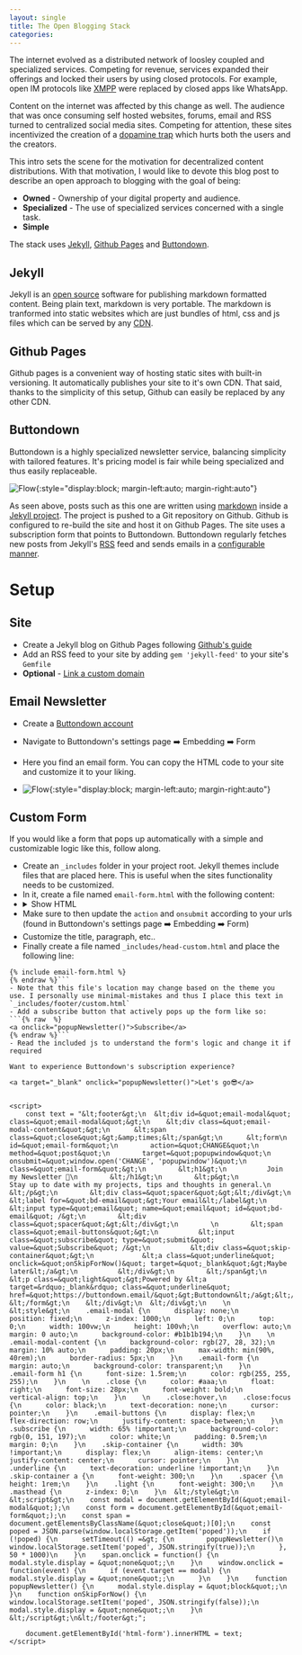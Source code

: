 ```yaml
---
layout: single
title: The Open Blogging Stack
categories: 
---
```


The internet evolved as a distributed network of loosley coupled and specialized services.
Competing for revenue, services expanded their offerings and locked their users by using closed protocols.
For example, open IM protocols like [XMPP](https://xmpp.org/) were replaced by closed apps like WhatsApp.

Content on the internet was affected by this change as well.
The audience that was once consuming self hosted websites, forums, email and RSS turned to centralized social media sites.
Competing for attention, these sites incentivized the creation of a [dopamine trap](https://sitn.hms.harvard.edu/flash/2018/dopamine-smartphones-battle-time/) which hurts both the users and the creators.

This intro sets the scene for the motivation for decentralized content distributions.
With that motivation, I would like to devote this blog post to describe an open approach to blogging with the goal of being:
- **Owned** - Ownership of your digital property and audience.
- **Specialized** - The use of specialized services concerned with a single task.
- **Simple**

The stack uses [Jekyll](https://jekyllrb.com/), [Github Pages](https://pages.github.com/) and [Buttondown](https://buttondown.email/).

## Jekyll
Jekyll is an [open source](https://github.com/jekyll/jekyll) software for publishing markdown formatted content.
Being plain text, markdown is very portable.
The markdown is tranformed into static websites which are just bundles of html, css and js files which can be served by any [CDN](https://en.wikipedia.org/wiki/Content_delivery_network).

## Github Pages
Github pages is a convenient way of hosting static sites with built-in versioning.
It automatically publishes your site to it's own CDN.
That said, thanks to the simplicity of this setup, Github can easily be replaced by any other CDN.

## Buttondown
Buttondown is a highly specialized newsletter service, balancing simplicity with tailored features.
It's pricing model is fair while being specialized and thus easily replaceable.

![Flow](/images/JGB-flow.svg){:style="display:block; margin-left:auto; margin-right:auto"}

As seen above, posts such as this one are written using [markdown](https://github.com/danzilberdan/danzilberdan.github.io/blob/master/_posts/2024-03-02-buttondown-jekyll.markdown) inside a [Jekyll project](https://github.com/danzilberdan/danzilberdan.github.io).
The project is pushed to a Git repository on Github.
Github is configured to re-build the site and host it on Github Pages.
The site uses a <a target="_blank" onclick="popupNewsletter()">subscription form</a> that points to Buttondown.
Buttondown regularly fetches new posts from Jekyll's [RSS](https://en.wikipedia.org/wiki/RSS) feed and sends emails in a [configurable manner](https://buttondown.email/features/rss).

# Setup
## Site
- Create a Jekyll blog on Github Pages following [Github's guide](https://docs.github.com/en/pages/setting-up-a-github-pages-site-with-jekyll)
- Add an RSS feed to your site by adding `gem 'jekyll-feed'` to your site's `Gemfile`
- **Optional** - [Link a custom domain](https://richpauloo.github.io/2019-11-17-Linking-a-Custom-Domain-to-Github-Pages/)

## Email Newsletter
- Create a [Buttondown account](https://buttondown.email/)
- Navigate to Buttondown's settings page ➡️ Embedding ➡️ Form
- Here you find an email form. You can copy the HTML code to your site and customize it to your liking.

- ![Flow](/images/buttondown-html-form.webp){:style="display:block; margin-left:auto; margin-right:auto"}

## Custom Form
If you would like a form that pops up automatically with a simple and customizable logic like <a target="_blank" onclick="popupNewsletter()">this</a>, follow along.
- Create an `_includes` folder in your project root. Jekyll themes include files that are placed here. This is useful when the sites functionality needs to be customized.
- In it, create a file named `email-form.html` with the following content:
- <details><summary>Show HTML</summary><div class="language-html highlighter-rouge"><div class="highlight"><pre class="highlight"><code id="html-form" style="white-space: pre-wrap"></code></pre></div></div></details>
- Make sure to then update the `action` and `onsubmit` according to your urls (found in Buttondown's settings page ➡️ Embedding ➡️ Form)
- Customize the title, paragraph, etc..
- Finally create a file named `_includes/head-custom.html` and place the following line: 
```{% raw  %}
{% include email-form.html %}
{% endraw %}```
- Note that this file's location may change based on the theme you use. I personally use minimal-mistakes and thus I place this text in `_includes/footer/custom.html`
- Add a subscribe button that actively pops up the form like so:
```{% raw  %}
<a onclick="popupNewsletter()">Subscribe</a>
{% endraw %}```
- Read the included js to understand the form's logic and change it if required

Want to experience Buttondown's subscription experience?

<a target="_blank" onclick="popupNewsletter()">Let's go😎</a>


<script>
    const text = "&lt;footer&gt;\n  &lt;div id=&quot;email-modal&quot; class=&quot;email-modal&quot;&gt;\n    &lt;div class=&quot;email-modal-content&quot;&gt;\n      &lt;span class=&quot;close&quot;&gt;&amp;times;&lt;/span&gt;\n      &lt;form\n        id=&quot;email-form&quot;\n        action=&quot;CHANGE&quot;\n        method=&quot;post&quot;\n        target=&quot;popupwindow&quot;\n        onsubmit=&quot;window.open('CHANGE', 'popupwindow')&quot;\n        class=&quot;email-form&quot;&gt;\n        &lt;h1&gt;\n          Join my Newsletter 📝\n        &lt;/h1&gt;\n        &lt;p&gt;\n          Stay up to date with my projects, tips and thoughts in general.\n        &lt;/p&gt;\n        &lt;div class=&quot;spacer&quot;&gt;&lt;/div&gt;\n        &lt;label for=&quot;bd-email&quot;&gt;Your email&lt;/label&gt;\n        &lt;input type=&quot;email&quot; name=&quot;email&quot; id=&quot;bd-email&quot; /&gt;\n        &lt;div class=&quot;spacer&quot;&gt;&lt;/div&gt;\n        \n        &lt;span class=&quot;email-buttons&quot;&gt;\n          &lt;input class=&quot;subscribe&quot; type=&quot;submit&quot; value=&quot;Subscribe&quot; /&gt;\n          &lt;div class=&quot;skip-container&quot;&gt;\n            &lt;a class=&quot;underline&quot; onclick=&quot;onSkipForNow()&quot; target=&quot;_blank&quot;&gt;Maybe later&lt;/a&gt;\n          &lt;/div&gt;\n        &lt;/span&gt;\n        &lt;p class=&quot;light&quot;&gt;Powered by &lt;a target=&rdquo;_blank&rdquo; class=&quot;underline&quot; href=&quot;https://buttondown.email/&quot;&gt;Buttondown&lt;/a&gt;&lt;/p&gt;\n      &lt;/form&gt;\n    &lt;/div&gt;\n  &lt;/div&gt;\n    \n  &lt;style&gt;\n    .email-modal {\n      display: none;\n      position: fixed;\n      z-index: 1000;\n      left: 0;\n      top: 0;\n      width: 100vw;\n      height: 100vh;\n      overflow: auto;\n      margin: 0 auto;\n      background-color: #b1b1b194;\n    }\n    \n    .email-modal-content {\n      background-color: rgb(27, 28, 32);\n      margin: 10% auto;\n      padding: 20px;\n      max-width: min(90%, 40rem);\n      border-radius: 5px;\n    }\n    .email-form {\n      margin: auto;\n      background-color: transparent;\n    }\n    .email-form h1 {\n      font-size: 1.5rem;\n      color: rgb(255, 255, 255);\n    }\n    \n    .close {\n      color: #aaa;\n      float: right;\n      font-size: 28px;\n      font-weight: bold;\n      vertical-align: top;\n    }\n    \n    .close:hover,\n    .close:focus {\n      color: black;\n      text-decoration: none;\n      cursor: pointer;\n    }\n    .email-buttons {\n      display: flex;\n      flex-direction: row;\n      justify-content: space-between;\n    }\n    .subscribe {\n      width: 65% !important;\n      background-color: rgb(0, 151, 197);\n      color: white;\n      padding: 0.5rem;\n      margin: 0;\n    }\n    .skip-container {\n      width: 30% !important;\n      display: flex;\n      align-items: center;\n      justify-content: center;\n      cursor: pointer;\n    }\n    .underline {\n      text-decoration: underline !important;\n    }\n    .skip-container a {\n      font-weight: 300;\n    }\n    .spacer {\n      height: 1rem;\n    }\n    .light {\n      font-weight: 300;\n    }\n    .masthead {\n      z-index: 0;\n    }\n  &lt;/style&gt;\n  &lt;script&gt;\n    const modal = document.getElementById(&quot;email-modal&quot;);\n    const form = document.getElementById(&quot;email-form&quot;);\n    const span = document.getElementsByClassName(&quot;close&quot;)[0];\n    const poped = JSON.parse(window.localStorage.getItem('poped'));\n    if (!poped) {\n      setTimeout(() =&gt; {\n        popupNewsletter()\n        window.localStorage.setItem('poped', JSON.stringify(true));\n      }, 50 * 1000)\n    }\n    span.onclick = function() {\n      modal.style.display = &quot;none&quot;;\n    }\n    window.onclick = function(event) {\n      if (event.target == modal) {\n        modal.style.display = &quot;none&quot;;\n      }\n    }\n    function popupNewsletter() {\n      modal.style.display = &quot;block&quot;;\n    }\n    function onSkipForNow() {\n      window.localStorage.setItem('poped', JSON.stringify(false));\n      modal.style.display = &quot;none&quot;;\n    }\n  &lt;/script&gt;\n&lt;/footer&gt;";

    document.getElementById('html-form').innerHTML = text;
</script>

